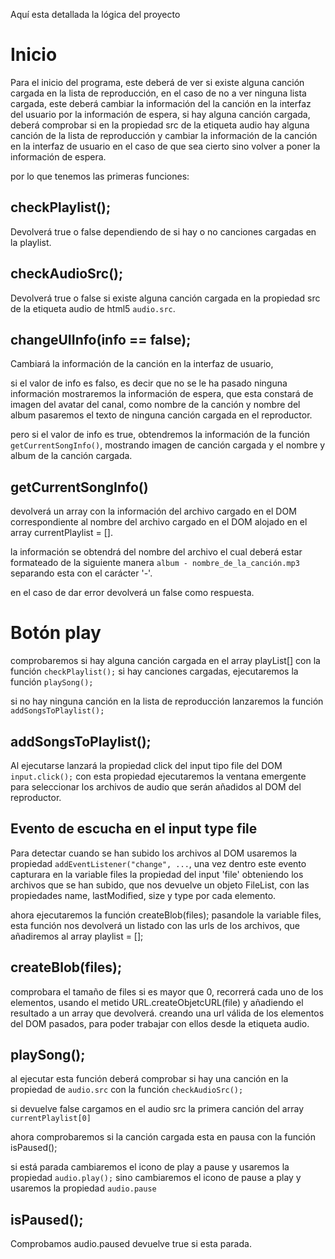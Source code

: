 Aquí esta detallada la lógica del proyecto

# Inicio
Para el inicio del programa, este deberá de ver si existe alguna canción cargada en la lista de reproducción, en el caso de no a ver ninguna lista cargada, este deberá cambiar la información del la canción en la interfaz del usuario por la información de espera, si hay alguna canción cargada, deberá comprobar si en la propiedad src de la etiqueta audio hay alguna canción de la lista de reproducción y cambiar la información de la canción en la interfaz de usuario en el caso de que sea cierto sino volver a poner la información de espera.

por lo que tenemos las primeras funciones:


## checkPlaylist(); 
Devolverá true o false dependiendo de si hay o no canciones cargadas en la playlist.


## checkAudioSrc();
Devolverá true o false si existe alguna canción cargada en la propiedad src de la etiqueta audio de html5 `audio.src`.


## changeUIInfo(info == false);
Cambiará la información de la canción en la interfaz de usuario,

si el valor de info es falso, es decir que no se le ha pasado ninguna información mostraremos la información de espera, que esta constará de imagen del avatar del canal, 
como nombre de la canción y nombre del album pasaremos el texto de ninguna canción cargada en el reproductor.

pero si el valor de info es true, obtendremos la información de la función `getCurrentSongInfo()`, mostrando imagen de canción cargada y el nombre y album de la canción cargada.


## getCurrentSongInfo()
devolverá un array con la información del archivo cargado en el DOM correspondiente al nombre del archivo cargado en el DOM alojado en el array currentPlaylist = [].

la información se obtendrá del nombre del archivo el cual deberá estar formateado de la siguiente manera `album - nombre_de_la_canción.mp3` separando esta con el carácter '-'.

en el caso de dar error devolverá un false como respuesta.


# Botón play
comprobaremos si hay alguna canción cargada en el array playList[] con la función `checkPlaylist();` si hay canciones cargadas, ejecutaremos la función `playSong();`

si no hay ninguna canción en la lista de reproducción lanzaremos la función `addSongsToPlaylist();`


## addSongsToPlaylist();
Al ejecutarse lanzará la propiedad click del input tipo file del DOM `input.click();` con esta propiedad ejecutaremos la ventana emergente para seleccionar los archivos de audio que serán añadidos al DOM del reproductor.


## Evento de escucha en el input type file
Para detectar cuando se han subido los archivos al DOM usaremos la propiedad `addEventListener("change", ...`, una vez dentro este evento capturara en la variable files la propiedad del input 'file' obteniendo los archivos que se han subido, que nos devuelve un objeto FileList, con las propiedades name, lastModified, size y type por cada elemento.

ahora ejecutaremos la función createBlob(files); pasandole la variable files, esta función nos devolverá un listado con las urls de los archivos, que añadiremos al array playlist = [];


## createBlob(files);
comprobara el tamaño de files si es mayor que 0, recorrerá cada uno de los elementos, usando el metido URL.createObjetcURL(file) y añadiendo el resultado a un array que devolverá. creando una url válida de los elementos del DOM pasados, para poder trabajar con ellos desde la etiqueta audio.

## playSong();
al ejecutar esta función deberá comprobar si hay una canción en la propiedad de `audio.src` con la función `checkAudioSrc();`

si devuelve false cargamos en el audio src la primera canción del array `currentPlaylist[0]`

ahora comprobaremos si la canción cargada esta en pausa con la función isPaused();

si está parada cambiaremos el icono de play a pause y usaremos la propiedad `audio.play();`
sino cambiaremos el icono de pause a play y usaremos la propiedad `audio.pause`

## isPaused();
Comprobamos audio.paused devuelve true si esta parada.